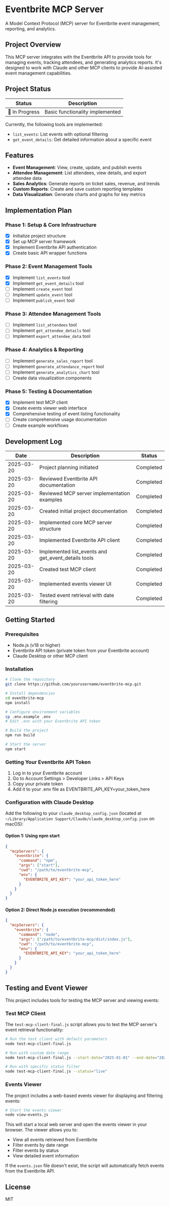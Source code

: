# Eventbrite MCP Server

A Model Context Protocol (MCP) server for Eventbrite event management, reporting, and analytics.

## Project Overview

This MCP server integrates with the Eventbrite API to provide tools for managing events, tracking attendees, and generating analytics reports. It's designed to work with Claude and other MCP clients to provide AI-assisted event management capabilities.

## Project Status

| Status | Description |
|--------|-------------|
| 🚧 In Progress | Basic functionality implemented |

Currently, the following tools are implemented:
- `list_events`: List events with optional filtering
- `get_event_details`: Get detailed information about a specific event

## Features

- **Event Management**: View, create, update, and publish events
- **Attendee Management**: List attendees, view details, and export attendee data
- **Sales Analytics**: Generate reports on ticket sales, revenue, and trends
- **Custom Reports**: Create and save custom reporting templates
- **Data Visualization**: Generate charts and graphs for key metrics

## Implementation Plan

### Phase 1: Setup & Core Infrastructure
- [x] Initialize project structure
- [x] Set up MCP server framework
- [x] Implement Eventbrite API authentication
- [x] Create basic API wrapper functions

### Phase 2: Event Management Tools
- [x] Implement `list_events` tool
- [x] Implement `get_event_details` tool
- [ ] Implement `create_event` tool
- [ ] Implement `update_event` tool
- [ ] Implement `publish_event` tool

### Phase 3: Attendee Management Tools
- [ ] Implement `list_attendees` tool
- [ ] Implement `get_attendee_details` tool
- [ ] Implement `export_attendee_data` tool

### Phase 4: Analytics & Reporting
- [ ] Implement `generate_sales_report` tool
- [ ] Implement `generate_attendance_report` tool
- [ ] Implement `generate_analytics_chart` tool
- [ ] Create data visualization components

### Phase 5: Testing & Documentation
- [x] Implement test MCP client
- [x] Create events viewer web interface
- [x] Comprehensive testing of event listing functionality
- [ ] Create comprehensive usage documentation
- [ ] Create example workflows

## Development Log

| Date | Description | Status |
|------|-------------|--------|
| 2025-03-20 | Project planning initiated | Completed |
| 2025-03-20 | Reviewed Eventbrite API documentation | Completed |
| 2025-03-20 | Reviewed MCP server implementation examples | Completed |
| 2025-03-20 | Created initial project documentation | Completed |
| 2025-03-20 | Implemented core MCP server structure | Completed |
| 2025-03-20 | Implemented Eventbrite API client | Completed |
| 2025-03-20 | Implemented list_events and get_event_details tools | Completed |
| 2025-03-20 | Created test MCP client | Completed |
| 2025-03-20 | Implemented events viewer UI | Completed |
| 2025-03-20 | Tested event retrieval with date filtering | Completed |

## Getting Started

### Prerequisites

- Node.js (v18 or higher)
- Eventbrite API token (private token from your Eventbrite account)
- Claude Desktop or other MCP client

### Installation

```bash
# Clone the repository
git clone https://github.com/yourusername/eventbrite-mcp.git

# Install dependencies
cd eventbrite-mcp
npm install

# Configure environment variables
cp .env.example .env
# Edit .env with your Eventbrite API token

# Build the project
npm run build

# Start the server
npm start
```

### Getting Your Eventbrite API Token

1. Log in to your Eventbrite account
2. Go to Account Settings > Developer Links > API Keys
3. Copy your private token
4. Add it to your .env file as EVENTBRITE_API_KEY=your_token_here

### Configuration with Claude Desktop

Add the following to your `claude_desktop_config.json` (located at `~/Library/Application Support/Claude/claude_desktop_config.json` on macOS):

#### Option 1: Using npm start

```json
{
  "mcpServers": {
    "eventbrite": {
      "command": "npm",
      "args": ["start"],
      "cwd": "/path/to/eventbrite-mcp",
      "env": {
        "EVENTBRITE_API_KEY": "your_api_token_here"
      }
    }
  }
}
```

#### Option 2: Direct Node.js execution (recommended)

```json
{
  "mcpServers": {
    "eventbrite": {
      "command": "node",
      "args": ["/path/to/eventbrite-mcp/dist/index.js"],
      "cwd": "/path/to/eventbrite-mcp",
      "env": {
        "EVENTBRITE_API_KEY": "your_api_token_here"
      }
    }
  }
}
```

## Testing and Event Viewer

This project includes tools for testing the MCP server and viewing events:

### Test MCP Client

The `test-mcp-client-final.js` script allows you to test the MCP server's event retrieval functionality:

```bash
# Run the test client with default parameters
node test-mcp-client-final.js

# Run with custom date range
node test-mcp-client-final.js --start-date="2025-01-01" --end-date="2025-12-31"

# Run with specific status filter
node test-mcp-client-final.js --status="live"
```

### Events Viewer

The project includes a web-based events viewer for displaying and filtering events:

```bash
# Start the events viewer
node view-events.js
```

This will start a local web server and open the events viewer in your browser. The viewer allows you to:

- View all events retrieved from Eventbrite
- Filter events by date range
- Filter events by status
- View detailed event information

If the `events.json` file doesn't exist, the script will automatically fetch events from the Eventbrite API.

## License

MIT
